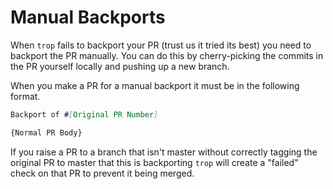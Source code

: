 # Manual Backports

When `trop` fails to backport your PR (trust us it tried its best) you need
to backport the PR manually.  You can do this by cherry-picking the commits
in the PR yourself locally and pushing up a new branch.

When you make a PR for a manual backport it must be in the following format.

```markdown
Backport of #[Original PR Number]

{Normal PR Body}
```

If you raise a PR to a branch that isn't master without correctly tagging
the original PR to master that this is backporting `trop` will create a
"failed" check on that PR to prevent it being merged.
